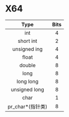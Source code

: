 # X64

|     Type      | Bits |
| :-----------: | :--: |
|      int      |  4   |
|   short int   |  2   |
| unsigned ing  |  4   |
|     float     |  4   |
|    double     |  8   |
|     long      |  8   |
|   long long   |  8   |
| unsigned long |  8   |
|     char      |  1   |
| pr_char*(指针类) |  8   |
